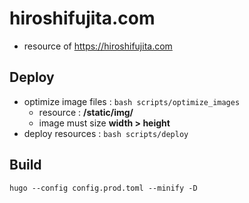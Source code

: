 # hiroshifujita.com

* resource of https://hiroshifujita.com

## Deploy

* optimize image files : `bash scripts/optimize_images`
  * resource : **/static/img/**
  * image must size **width > height**
* deploy resources : `bash scripts/deploy`

## Build

``` bash:bash
hugo --config config.prod.toml --minify -D
```
